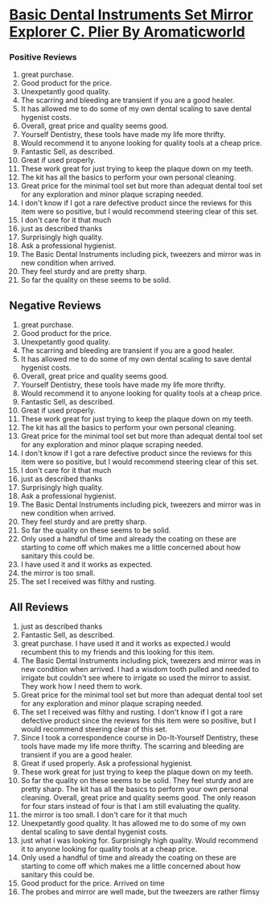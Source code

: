 # [Basic Dental Instruments Set Mirror Explorer C. Plier By Aromaticworld](https://products.checkmycream.com/products/Basic-Dental-Instruments-Set-Mirror-Explorer-C.-Plier-By-Aromaticworld.html)

### Positive Reviews

<ol>
      <li>great purchase.</li>
      <li>Good product for the price.</li>
      <li>Unexpetantly good quality.</li>
      <li>The scarring and bleeding are transient if you are a good healer.</li>
      <li>It has allowed me to do some of my own dental scaling to save dental hygenist costs.</li>
      <li>Overall, great price and quality seems good.</li>
      <li>Yourself Dentistry, these tools have made my life more thrifty.</li>
      <li>Would recommend it to anyone looking for quality tools at a cheap price.</li>
      <li>Fantastic Sell, as described.</li>
      <li>Great if used properly.</li>
      <li>These work great for just trying to keep the plaque down on my teeth.</li>
      <li>The kit has all the basics to perform your own personal cleaning.</li>
      <li>Great price for the minimal tool set but more than adequat dental tool set for any exploration and minor plaque scraping needed.</li>
      <li>I don&#x27;t know if I got a rare defective product since the reviews for this item were so positive, but I would recommend steering clear of this set.</li>
      <li>I don&#x27;t care for it that much</li>
      <li>just as described thanks</li>
      <li>Surprisingly high quality.</li>
      <li>Ask a professional hygienist.</li>
      <li>The Basic Dental Instruments including pick, tweezers and mirror was in new condition when arrived.  </li>
      <li>They feel sturdy and are pretty sharp.</li>
      <li>So far the quality on these seems to be solid.</li>
</ol>


<h2>Negative Reviews</h2>
<ol>
<li> great purchase.</li>
<li> Good product for the price.</li>
<li> Unexpetantly good quality.</li>
<li> The scarring and bleeding are transient if you are a good healer.</li>
<li> It has allowed me to do some of my own dental scaling to save dental hygenist costs.</li>
<li> Overall, great price and quality seems good.</li>
<li> Yourself Dentistry, these tools have made my life more thrifty.</li>
<li> Would recommend it to anyone looking for quality tools at a cheap price.</li>
<li> Fantastic Sell, as described.</li>
<li> Great if used properly.</li>
<li> These work great for just trying to keep the plaque down on my teeth.</li>
<li> The kit has all the basics to perform your own personal cleaning.</li>
<li> Great price for the minimal tool set but more than adequat dental tool set for any exploration and minor plaque scraping needed.</li>
<li> I don&#x27;t know if I got a rare defective product since the reviews for this item were so positive, but I would recommend steering clear of this set.</li>
<li> I don&#x27;t care for it that much</li>
<li> just as described thanks</li>
<li> Surprisingly high quality.</li>
<li> Ask a professional hygienist.</li>
<li> The Basic Dental Instruments including pick, tweezers and mirror was in new condition when arrived.  </li>
<li> They feel sturdy and are pretty sharp.</li>
<li> So far the quality on these seems to be solid.</li>
<li> Only used a handful of time and already the coating on these are starting to come off which makes me a little concerned about how sanitary this could be.</li>
<li> I have used it and it works as expected.</li>
<li> the mirror is too small.</li>
<li> The set I received was filthy and rusting.</li>
</ol>

<h2>All Reviews</h2>

<ol>
    <li> just as described thanks</li>
    <li> Fantastic Sell, as described.</li>
    <li> great purchase. I have used it and it works as expected.I would recumbent this to my friends and this looking for this item.</li>
    <li> The Basic Dental Instruments including pick, tweezers and mirror was in new condition when arrived.  I had a wisdom tooth pulled and needed to irrigate but couldn&#x27;t see where to irrigate so used the mirror to assist.  They work how I need them to work.</li>
    <li> Great price for the minimal tool set but more than adequat dental tool set for any exploration and minor plaque scraping needed.</li>
    <li> The set I received was filthy and rusting. I don&#x27;t know if I got a rare defective product since the reviews for this item were so positive, but I would recommend steering clear of this set.</li>
    <li> Since I took a correspondence course in Do-It-Yourself Dentistry, these tools have made my life more thrifty. The scarring and bleeding are transient if you are a good healer.</li>
    <li> Great if used properly. Ask a professional hygienist.</li>
    <li> These work great for just trying to keep the plaque down on my teeth.</li>
    <li> So far the quality on these seems to be solid. They feel sturdy and are pretty sharp. The kit has all the basics to perform your own personal cleaning. Overall, great price and quality seems good. The only reason for four stars instead of four is that I am still evaluating the quality.</li>
    <li> the mirror is too small. I don&#x27;t care for it that much</li>
    <li> Unexpetantly good quality. It has allowed me to do some of my own dental scaling to save dental hygenist costs.</li>
    <li> just what i was looking for. Surprisingly high quality. Would recommend it to anyone looking for quality tools at a cheap price.</li>
    <li> Only used a handful of time and already the coating on these are starting to come off which makes me a little concerned about how sanitary this could be.</li>
    <li> Good product for the price. Arrived on time</li>
    <li> The probes and mirror are well made, but the tweezers are rather flimsy</li>
</ol>





